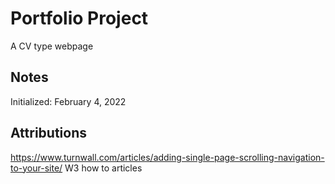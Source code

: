 # Portfolio Project

A CV type webpage 

## Notes ##
Initialized: February 4, 2022

## Attributions ##
https://www.turnwall.com/articles/adding-single-page-scrolling-navigation-to-your-site/
W3 how to articles
